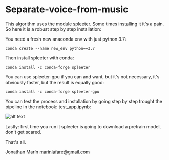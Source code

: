 # Separate-voice-from-music

This algorithm uses the module [spleeter](https://github.com/deezer/spleeter).
Some times installing it it's a pain.
So here it is a robust step by step installation:

You need a fresh new anaconda env with just python 3.7:

``` conda create --name new_env python==3.7 ```

Then install spleeter with conda:

``` conda install -c conda-forge spleeter ```

You can use spleeter-gpu if you can and want, but it's not necessary, it's obviously faster, but the result is equally good:

``` conda install -c conda-forge spleeter-gpu ```

You can test the process and installation by going step by step trought the pipeline in the notebook: test_app.ipynb:

![alt text](image.png)

Lastly: first time you run it spleeter is going to download a pretrain model, don't get scared.

That's all.

Jonathan Marín
marinlafare@gmail.com